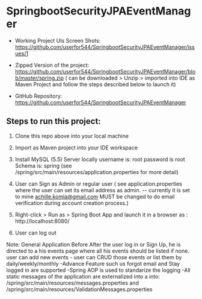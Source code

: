 # SpringbootSecurityJPAEventManager

- Working Project UIs Screen Shots: https://github.com/userfor544/SpringbootSecurityJPAEventManager/issues/1

- Zipped Version of the project: https://github.com/userfor544/SpringbootSecurityJPAEventManager/blob/master/spring.zip
( can be downloaded > Unzip > imported into IDE as Maven Project and follow the steps described below to launch it)

- GitHub Repository: https://github.com/userfor544/SpringbootSecurityJPAEventManager

Steps to run this project:
-------------------------
1. Clone this repo above into your local machine
2. Import as Maven project into your IDE workspace
3. Install MySQL (5.5) Server locally
         username  is: root
          password  is root 
          Schema is: spring
(see /spring/src/main/resources/application.properties for more detail)

 4. User can Sign as Admin or regular user ( see application.properties where the user can set its email address as admin. -- 
 currently it is set to mine achille.komla@gmail.com MUST be changed to do email verification during account creation process.) 

5. Right-click > Run as > Spring Boot App 
and launch it in a browser as : http://localhost:8080/ 

6. User can log out

Note: General Application Before
After the user log in or Sign Up, he is directed to a his events page where all his events should be listed if none. user can add new events - user can CRUD those events or list  them by daily/weekly/monthly 
-Advance Feature such us forgot email and Stay logged in are supported
-Spring AOP is used to standarize the logging
-All static messages of the application are externalized into a into: /spring/src/main/resources/messages.properties and /spring/src/main/resources/ValidationMessages.properties 
